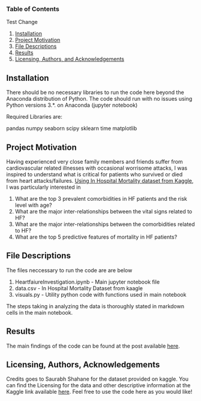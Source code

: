 
### Table of Contents
Test Change
1. [Installation](#installation)
2. [Project Motivation](#motivation)
3. [File Descriptions](#files)
4. [Results](#results)
5. [Licensing, Authors, and Acknowledgements](#licensing)

## Installation <a name="installation"></a>

There should be no necessary libraries to run the code here beyond the Anaconda distribution of Python.  The code should run with no issues using Python versions 3.*. on Anaconda (jupyter notebook)

Required Libraries are:

pandas
numpy
seaborn
scipy
sklearn
time
matplotlib


## Project Motivation<a name="motivation"></a>

Having experienced very close family members and friends suffer from cardiovascular related illnesses with occasional worrisome attacks, I was inspired to understand what is critical for patients who survived or died from heart attacks/failures. [Using In Hospital Mortality dataset from Kaggle](https://www.kaggle.com/saurabhshahane/in-hospital-mortality-prediction), I was particularly interested in 

1. What are the top 3 prevalent comorbidities in HF patients and the risk level with age?
2. What are the major inter-relationships between the vital signs related to HF?
3. What are the major inter-relationships between the comorbidities related to HF?
4. What are the top 5 predictive features of mortality in HF patients?

## File Descriptions <a name="files"></a>

The files neccessary to run the code are are below
1. HeartfaiureInvestigation.ipynb - Main jupyter notebook file
2. data.csv - In Hospital Mortality Dataset from kaagle
3. visuals.py - Utility python code with functions used in main notebook 

The steps taking in analyzing the data is thoroughly stated in markdown cells in the main notebook.

## Results<a name="results"></a>

The main findings of the code can be found at the post available [here](https://medium.com/@josh_2774/how-do-you-become-a-developer-5ef1c1c68711).

## Licensing, Authors, Acknowledgements<a name="licensing"></a>

Credits goes to Saurabh Shahane for the dataset provided on kaggle.
You can find the Licensing for the data and other descriptive information at the Kaggle link available [here](https://www.kaggle.com/saurabhshahane/in-hospital-mortality-prediction).  Feel free to use the code here as you would like! 

